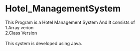 # Hotel_ManagementSystem<br>
This Program is a Hotel Management System And It consists of<br>
1.Array verion<br>
2.Class Version
<br><br>
This system is developed using Java.
